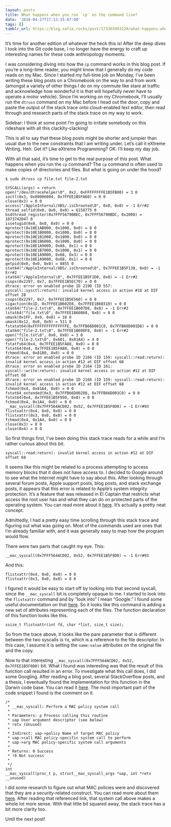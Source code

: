 ```yaml
---
layout: posts
title: What happens when you run `cp` on the command line?
date: '2018-04-27T17:13:35-07:00'
tags: []
tumblr_url: https://blog.safia.rocks/post/173365993220/what-happens-when-you-run-cp-on-the-command
---
```

It’s time for another edition of whatever the heck this is! After the deep dives I took into the Git code base, I no longer have the energy to craft up interesting names for these code anthropology moments.

I was considering diving into how the `cp` command works in this blog post. If you’re a long-time reader, you might know that I generally do my code reads on my Mac. Since I started my full-time job on Monday, I’ve been writing these blog posts on a Chromebook on the way to and from work (amongst a variety of other things I do on my commute like stare at traffic and acknowledge how wonderful it is that will hopefully never have to operate a motor vehicle). Since I’m working on my Chromebook, I’ll usually run the `dtruss` command on my Mac before I head out the door, copy and paste the output of the stack trace onto cloud-enabled text editor, then read through and research parts of the stack trace on my way to work.

Sidebar: I think at some point I’m going to irritate somebody on this rideshare with all this clackity-clacking!

This is all to say that these blog posts might be shorter and jumpier than usual due to the new constraints that I am writing under. Let’s call it eXtreme Writing. Heh. Get it? Like eXtreme Programming? OK. I’ll keep my day job.

With all that said, it’s time to get to the real purpose of this post. What happens when you run the `cp` command? The `cp` command is often used to make copies of directories and files. But what is going on under the hood?

    $ sudo dtruss cp file.txt file-2.txt
    
    SYSCALL(args) = return
    open("/dev/dtracehelper\0", 0x2, 0xFFFFFFFFE1B5FB00) = 3 0
    ioctl(0x3, 0x80086804, 0x7FFEE1B5FA60) = 0 0
    close(0x3) = 0 0
    access("/AppleInternal/XBS/.isChrooted\0", 0x0, 0x0) = -1 Err#2
    thread_selfid(0x0, 0x0, 0x0) = 6158775 0
    bsdthread_register(0x7FFF56790BEC, 0x7FFF56790BDC, 0x2000) = 1073742047 0
    issetugid(0x0, 0x0, 0x0) = 0 0
    mprotect(0x10E1AB000, 0x1000, 0x0) = 0 0
    mprotect(0x10E1B0000, 0x1000, 0x0) = 0 0
    mprotect(0x10E1B1000, 0x1000, 0x0) = 0 0
    mprotect(0x10E1B6000, 0x1000, 0x0) = 0 0
    mprotect(0x10E1A9000, 0x88, 0x1) = 0 0
    mprotect(0x10E1B7000, 0x1000, 0x1) = 0 0
    mprotect(0x10E1A9000, 0x88, 0x3) = 0 0
    mprotect(0x10E1A9000, 0x88, 0x1) = 0 0
    getpid(0x0, 0x0, 0x0) = 8855 0
    stat64("/AppleInternal/XBS/.isChrooted\0", 0x7FFEE1B5F138, 0x0) = -1 Err#2
    stat64("/AppleInternal\0", 0x7FFEE1B5F1D0, 0x0) = -1 Err#2
    csops(0x2297, 0x7, 0x7FFEE1B5EC70) = 0 0
    dtrace: error on enabled probe ID 2190 (ID 557: syscall::sysctl:return): invalid kernel access in action #10 at DIF offset 28
    csops(0x2297, 0x7, 0x7FFEE1B5E560) = 0 0
    sigaction(0x1D, 0x7FFEE1B602E8, 0x7FFEE1B60310) = 0 0
    stat64("file-2.txt\0", 0x7FFEE1B607D8, 0x0) = -1 Err#2
    lstat64("file.txt\0", 0x7FFEE1B60868, 0x0) = 0 0
    umask(0x1FF, 0x0, 0x0) = 18 0
    umask(0x12, 0x0, 0x0) = 511 0
    fstatat64(0xFFFFFFFFFFFFFFFE, 0x7FFB66D001C8, 0x7FFB66D001D8) = 0 0
    stat64("file-2.txt\0", 0x7FFEE1B608F8, 0x0) = -1 Err#2
    open("file.txt\0", 0x0, 0x0) = 3 0
    open("file-2.txt\0", 0x601, 0x81A4) = 4 0
    fstatfs64(0x4, 0x7FFEE1B5FA88, 0x0) = 0 0
    fstat64(0x4, 0x7FFEE1B5FA88, 0x0) = 0 0
    fchmod(0x4, 0x8180, 0x0) = 0 0
    dtrace: error on enabled probe ID 2166 (ID 159: syscall::read:return): invalid kernel access in action #12 at DIF offset 68
    dtrace: error on enabled probe ID 2164 (ID 161: syscall::write:return): invalid kernel access in action #12 at DIF offset 68
    dtrace: error on enabled probe ID 2166 (ID 159: syscall::read:return): invalid kernel access in action #12 at DIF offset 68
    fchmod(0x4, 0x81A4, 0x0) = 0 0
    fstat64_extended(0x3, 0x7FFB66D00288, 0x7FFB66D003C0) = 0 0
    fstat64(0x4, 0x7FFEE1B5F950, 0x0) = 0 0
    fchmod(0x4, 0x1A4, 0x0) = 0 0
    __mac_syscall(0x7FFF564ACD02, 0x52, 0x7FFEE1B5F8D0) = -1 Err#93
    flistxattr(0x4, 0x0, 0x0) = 0 0
    flistxattr(0x3, 0x0, 0x0) = 0 0
    fchmod(0x4, 0x1A4, 0x0) = 0 0
    close(0x3) = 0 0
    close(0x4) = 0 0

So first things first, I’ve been doing this stack trace reads for a while and I’m rather curious about this bit.

    syscall::read:return): invalid kernel access in action #12 at DIF offset 68

It seems like this might be related to a process attempting to access memory blocks that it does not have access to. I decided to Google around to see what the Internet might have to say about this. After looking through several forum posts, Apple support posts, blog posts, and stack exchange posts, it appears that this error is related to Apple’s system integrity protection. It’s a feature that was released in El Captain that restricts what access the root user has and what they can do on protected parts of the operating system. You can read more about it [here](https://support.apple.com/en-us/HT204899). It’s actually a pretty neat concept.

Admittedly, I had a pretty easy time scrolling through this stack trace and figuring out what was going on. Most of the commands used are ones that I’m already familiar with, and it was generally easy to map how the program would flow.

There were two parts that caught my eye. This:

    __mac_syscall(0x7FFF564ACD02, 0x52, 0x7FFEE1B5F8D0) = -1 Err#93

And this:

    flistxattr(0x4, 0x0, 0x0) = 0 0
    flistxattr(0x3, 0x0, 0x0) = 0 0

I figured it would be easy to start off by looking into that second syscall, since the `__mac_syscall` bit is completely opaque to me. I started to look into the `flistxattr` command and by “look into” I mean “Google.” I found some useful documentation on that [here](http://man7.org/linux/man-pages/man2/listxattr.2.html). So it looks like this command is adding a new set of attributes representing each of the files. The function declaration of this function looks like this.

    ssize_t flistxattr(int fd, char *list, size_t size);

So from the trace above, it looks like the pare parameter that is different between the two syscalls is `fd`, which is a reference to the file descriptor. In this case, I assume it is setting the `name:value` attributes on the original file and the copy.

Now to that interesting `__mac_syscall(0x7FFF564ACD02, 0x52, 0x7FFEE1B5F8D0)` bit. What I found was interesting was that the result of this function call resulted in an error. To investigate what this call does, I did some Googling. After reading a blog post, several StackOverflow posts, and a thesis, I eventually found the implementation for this function in the Darwin code base. You can read it [here](https://github.com/apple/darwin-xnu/blob/0a798f6738bc1db01281fc08ae024145e84df927/security/mac_base.c#L1721). The most important part of the code snippet I found is the comment on it.

    /*
     * __mac_syscall: Perform a MAC policy system call
     *
     * Parameters: p Process calling this routine
     * uap User argument descriptor (see below)
     * retv (Unused)
     *
     * Indirect: uap->policy Name of target MAC policy
     * uap->call MAC policy-specific system call to perform
     * uap->arg MAC policy-specific system call arguments
     *                
     * Returns: 0 Success
     * !0 Not success
     *
     */
    int
    __mac_syscall(proc_t p, struct__mac_syscall_args *uap, int *retv __unused)

I did some research to figure out what MAC policies were and discovered that they are a security-related construct. You can read more about them [here](https://www.freebsd.org/doc/en/books/arch-handbook/mac-policy-architecture.html). After reading that referenced link, that system call above makes a whole lot more sense. With that little bit squared away, the stack trace has a bit more clarity too.

Until the next post!

